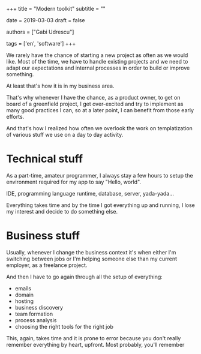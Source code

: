 +++
title = "Modern toolkit"
subtitle = ""

date = 2019-03-03
draft = false

authors = ["Gabi Udrescu"]

tags = ['en', 'software']
+++

We rarely have the chance of starting a new project as often as we would like. Most of the time, we have to handle existing projects and we need to adapt our expectations and internal processes in order to build or improve something.

At least that's how it is in my business area. 

That's why whenever I have the chance, as a product owner, to get on board of a greenfield project, I get over-excited and try to implement as many good practices I can, so at a later point, I can benefit from those early efforts.

And that's how I realized how often we overlook the work on templatization of various stuff we use on a day to day activity.

# Technical stuff

As a part-time, amateur programmer, I always stay a few hours to setup the environment required for my app to say "Hello, world". 

IDE, programming language runtime, database, server, yada-yada... 

Everything takes time and by the time I got everything up and running, I lose my interest and decide to do something else.

# Business stuff
Usually, whenever I change the business context it's when either I'm switching between jobs or I'm helping someone else than my current employer, as a freelance project. 

And then I have to go again through all the setup of everything:

 - emails
 - domain
 - hosting
 - business discovery
 - team formation
 - process analysis
 - choosing the right tools for the right job

This, again, takes time and it is prone to error because you don't really remember everything by heart, upfront. Most probably, you'll remember 
<!--stackedit_data:
eyJoaXN0b3J5IjpbMTIzOTIzODAyOV19
-->